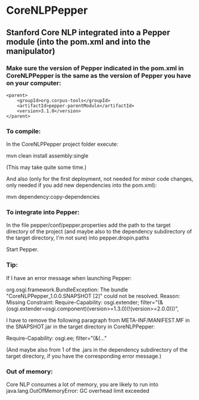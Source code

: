 # CoreNLPPepper


## Stanford Core NLP integrated into a Pepper module (into the pom.xml and into the manipulator)

### Make sure the version of Pepper indicated in the pom.xml in CoreNLPPepper is the same as the version of Pepper you have on  your computer:

```
<parent>
	<groupId>org.corpus-tools</groupId>
	<artifactId>pepper-parentModule</artifactId>
	<version>3.1.0</version>
</parent>
```

### To compile:

In the CoreNLPPepper project folder execute:

mvn clean install assembly:single

(This may take quite some time.)

And also (only for the first deployment, not needed for minor code changes, only needed if you add new dependencies into the pom.xml):

mvn dependency:copy-dependencies


### To integrate into Pepper:

In the file pepper/conf/pepper.properties add the path to the target directory of the project (and maybe also to the dependency subdirectory of the target directory, I'm not sure) into pepper.dropin.paths

Start Pepper.


### Tip:

If I have an error message when launching Pepper:

org.osgi.framework.BundleException: The bundle "CoreNLPPepper_1.0.0.SNAPSHOT [2]" could not be resolved. Reason: Missing Constraint: Require-Capability: osgi.extender; filter="(&(osgi.extender=osgi.component)(version>=1.3.0)(!(version>=2.0.0)))",

I have to remove the following paragraph from META-INF/MANIFEST.MF in the SNAPSHOT.jar in the target directory in CoreNLPPepper:

Require-Capability: osgi.ee; filter="(&(..."

(And maybe also from 1 of the .jars in the dependency subdirectory of the target directory, if you have the corresponding error message.)


### Out of memory:

Core NLP consumes a lot of memory, you are likely to run into java.lang.OutOfMemoryError: GC overhead limit exceeded
